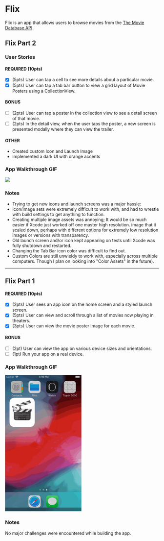 # Flix

Flix is an app that allows users to browse movies from the [The Movie Database API](http://docs.themoviedb.apiary.io/#).

## Flix Part 2

### User Stories

#### REQUIRED (10pts)
- [X] (5pts) User can tap a cell to see more details about a particular movie.
- [X] (5pts) User can tap a tab bar button to view a grid layout of Movie Posters using a CollectionView.

#### BONUS
- [ ] (2pts) User can tap a poster in the collection view to see a detail screen of that movie.
- [ ] (2pts) In the detail view, when the user taps the poster, a new screen is presented modally where they can view the trailer.

#### OTHER
- Created custom Icon and Launch Image
- Implemented a dark UI with orange accents

### App Walkthrough GIF
<img src="flixpart2demo.gif" width=250><br>

### Notes
- Trying to get new icons and launch screens was a major hassle:
- Icon/Image sets were extremely difficult to work with, and had to wrestle with build settings to get anything to function. 
- Creating multiple image assets was annoying; It would be so much easier if Xcode just worked off one master high resolution. image that it scaled down, perhaps with different options for extremely low resolution images or versions with transparency.   
- Old launch screen and/or icon kept appearing on tests until Xcode was fully shutdown and restarted.
- Changing the Tab Bar icon color was difficult to find out.
- Custom Colors are still unwieldy to work with, especially across multiple computers. Though I plan on looking into "Color Assets" in the future).

---

## Flix Part 1

#### REQUIRED (10pts)
- [X] (2pts) User sees an app icon on the home screen and a styled launch screen.
- [X] (5pts) User can view and scroll through a list of movies now playing in theaters.
- [X] (3pts) User can view the movie poster image for each movie.

#### BONUS
- [ ] (2pt) User can view the app on various device sizes and orientations.
- [ ] (1pt) Run your app on a real device.

### App Walkthrough GIF

<img src="flixdemo.gif" width=250><br>

### Notes
No major challenges were encountered while building the app.
